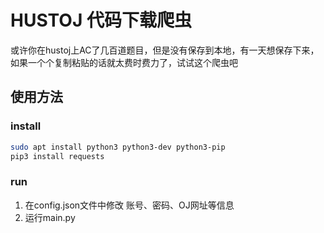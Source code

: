 # HUSTOJ 代码下载爬虫

或许你在hustoj上AC了几百道题目，但是没有保存到本地，有一天想保存下来，如果一个个复制粘贴的话就太费时费力了，试试这个爬虫吧

## 使用方法

### install

``` bash
sudo apt install python3 python3-dev python3-pip
pip3 install requests
```

### run

1. 在config.json文件中修改 账号、密码、OJ网址等信息
2. 运行main.py


